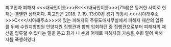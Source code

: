 피고인과 피해자 <<<내국인이름>>>B<<</내국인이름>>>(71세)은 동거한 사이로 현재는 결별한 상태이다.
피고인은 2018. 7. 19. 13:00경 경기 의왕시 <<<시아래주소>>>C<<</시아래주소>>>에 있는 피해자의 주류도매사무실에서 피해자 재산의 압류를 위해 수원지방법원 안양지원 집행관과 함께 입회하던 중 집행관으로부터 피해자의 재산을 압류할 수 없다는 말을 듣고 화가 나 손과 어깨로 피해자의 가슴을 수회 밀어 피해자를 폭행하였다.
